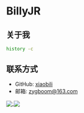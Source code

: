 # BillyJR

## 关于我

```bash
history -c
```

## 联系方式

- GitHub: [xiaobili](https://github.com/xiaobili)
- 邮箱: zygboom@163.com


<div>
  <a href="https://www.github.com/xiaobili">
  <img align="center" src="https://github-readme-stats.vercel.app/api?username=xiaobili&show_icons=true&theme=onedark&locale=cn&width=500"/>
</a>
<a href="https://www.github.com/xiaobili">
  <img align="center" src="https://github-readme-stats.vercel.app/api/top-langs/?username=xiaobili&theme=onedark&locale=cn&width=500"/>
</a>
</div>
